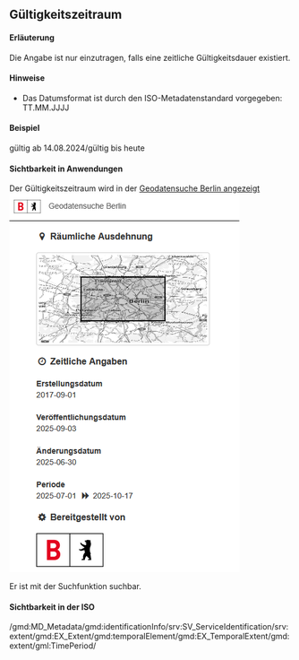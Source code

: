## Gültigkeitszeitraum

#### Erläuterung
Die Angabe ist nur einzutragen, falls eine zeitliche Gültigkeitsdauer existiert.

#### Hinweise
* Das Datumsformat ist durch den ISO-Metadatenstandard vorgegeben: TT.MM.JJJJ

#### Beispiel
gültig ab 14.08.2024/gültig bis heute

#### Sichtbarkeit in Anwendungen
Der Gültigkeitszeitraum wird in der 
<a href="https://gdi.berlin.de/geonetwork/srv/ger/catalog.search#/metadata/47500aa2-b511-4167-8da6-da80e32dfbc9" class="popup" target="_blank">Geodatensuche Berlin angezeigt<span>
<br /><img src="https://raw.githubusercontent.com/gdi-be/mde-deployment/refs/heads/main/codelists/help/previews/validFrom.png"></span></a>

Er ist mit der Suchfunktion suchbar.

#### Sichtbarkeit in der ISO
/gmd:MD_Metadata/gmd:identificationInfo/srv:SV_ServiceIdentification/srv:extent/gmd:EX_Extent/gmd:temporalElement/gmd:EX_TemporalExtent/gmd:extent/gml:TimePeriod/
